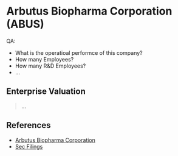 # Arbutus Biopharma Corporation (ABUS)

QA:

- What is the operatioal performce of this company?
- How many Employees?
- How many R&D Employees?
- ...

## Enterprise Valuation

> ...

## References

- [Arbutus Biopharma Corporation](https://en.wikipedia.org/wiki/Arbutus_Biopharma)
- [Sec Filings](https://investor.arbutusbio.com/sec-filings)
